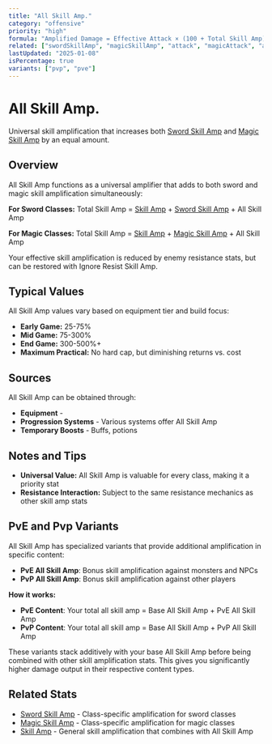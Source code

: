 ```yaml
---
title: "All Skill Amp."
category: "offensive"
priority: "high"
formula: "Amplified Damage = Effective Attack × (100 + Total Skill Amp) / 100"
related: ["swordSkillAmp", "magicSkillAmp", "attack", "magicAttack", "allAttackUp"]
lastUpdated: "2025-01-08"
isPercentage: true
variants: ["pvp", "pve"]
---
```


# All Skill Amp.

Universal skill amplification that increases both [Sword Skill Amp](/stats/sword-skill-amp) and [Magic Skill Amp](/stats/magic-skill-amp) by an equal amount.

## Overview

All Skill Amp functions as a universal amplifier that adds to both sword and magic skill amplification simultaneously:

**For Sword Classes:**
Total Skill Amp = [Skill Amp](/stats/skill-amp) + [Sword Skill Amp](/stats/sword-skill-amp) + All Skill Amp

**For Magic Classes:**
Total Skill Amp = [Skill Amp](/stats/skill-amp) + [Magic Skill Amp](/stats/magic-skill-amp) + All Skill Amp

Your effective skill amplification is reduced by enemy resistance stats, but can be restored with Ignore Resist Skill Amp.

## Typical Values

All Skill Amp values vary based on equipment tier and build focus:

- **Early Game:** 25-75%
- **Mid Game:** 75-300%
- **End Game:** 300-500%+
- **Maximum Practical:** No hard cap, but diminishing returns vs. cost

## Sources

All Skill Amp can be obtained through:
- **Equipment** - 
- **Progression Systems** - Various systems offer All Skill Amp
- **Temporary Boosts** - Buffs, potions

## Notes and Tips

- **Universal Value:** All Skill Amp is valuable for every class, making it a priority stat
- **Resistance Interaction:** Subject to the same resistance mechanics as other skill amp stats

## PvE and Pvp Variants

All Skill Amp has specialized variants that provide additional amplification in specific content:

- **PvE All Skill Amp**: Bonus skill amplification against monsters and NPCs
- **PvP All Skill Amp**: Bonus skill amplification against other players

**How it works:**
- **PvE Content**: Your total all skill amp = Base All Skill Amp + PvE All Skill Amp
- **PvP Content**: Your total all skill amp = Base All Skill Amp + PvP All Skill Amp

These variants stack additively with your base All Skill Amp before being combined with other skill amplification stats. This gives you significantly higher damage output in their respective content types.

## Related Stats

- [Sword Skill Amp](/stats/sword-skill-amp) - Class-specific amplification for sword classes
- [Magic Skill Amp](/stats/magic-skill-amp) - Class-specific amplification for magic classes
- [Skill Amp](/stats/skill-amp) - General skill amplification that combines with All Skill Amp


